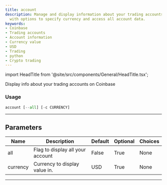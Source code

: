 ```yaml
---
title: account
description: Manage and display information about your trading accounts on Coinbase
  with options to specify currency and access all account data.
keywords:
- Coinbase
- Trading accounts
- Account information
- Currency value
- USD
- Trading
- python
- Crypto trading
---
```


import HeadTitle from '@site/src/components/General/HeadTitle.tsx';

<HeadTitle title="portfolio/coinbase/account /brokers - Reference | OpenBB Terminal Docs" />

Display info about your trading accounts on Coinbase

### Usage

```python
account [--all] [-c CURRENCY]
```

---

## Parameters

| Name | Description | Default | Optional | Choices |
| ---- | ----------- | ------- | -------- | ------- |
| all | Flag to display all your account | False | True | None |
| currency | Currency to display value in. | USD | True | None |

---
